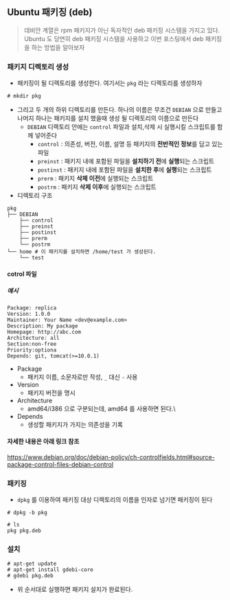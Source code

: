 ## Ubuntu 패키징 (deb)

> 데비안 계열은 rpm 패키지가 아닌 독자적인 deb 패키징 시스템을 가지고 있다. Ubuntu 도 당연히 deb 패키징 시스템을 사용하고 이번 포스팅에서 deb 패키징을 하는 방법을 알아보자



### 패키지 디렉토리 생성

- 패키징이 될 디렉토리를 생성한다. 여기서는 `pkg` 라는 디렉토리를 생성하자

```
# mkdir pkg
```

- 그리고 두 개의 하위 디렉토리를 만든다. 하나의 이름은 무조건 `DEBIAN` 으로 만들고 나머지 하나는 패키지를 설치 했을때 생성 될 디렉토리의 이름으로 만든다
  - `DEBIAN` 디렉토리 안에는 `control` 파일과 설치,삭제 시 실행시킬 스크립트를 함께 넣어준다
    - `control` : 의존성, 버전, 이름, 설명 등 패키지의 **전반적인 정보**를 담고 있는 파일
    - `preinst` : 패키지 내에 포함된 파일을 **설치하기 전**에 **실행**되는 스크립트
    - `postinst` : 패키지 내에 포함된 파일을 **설치한 후**에 **실행**되는 스크립트
    - `prerm` : 패키지 **삭제 이전**에 실행되는 스크립트
    - `postrm` : 패키지  **삭제 이후**에 실행되는 스크립트
- 디렉토리 구조

```
pkg
├── DEBIAN
    ├── control
    ├── preinst
    ├── postinst
    ├── prerm
    └── postrm
└── home # 이 패키지를 설치하면 /home/test 가 생성된다.
    └── test
```

#### cotrol 파일

##### 예시

```
Package: replica
Version: 1.0.0
Maintainer: Your Name <dev@example.com>
Description: My package
Homepage: http://abc.com
Architecture: all
Section:non-free
Priority:optiona
Depends: git, tomcat(>=10.0.1)
```

- Package 
  - 패키지 이름, 소문자로만 작성, `_` 대신 `-` 사용
- Version
  - 패키지 버전을 명시
- Architecture
  - amd64/i386 으로 구분되는데, amd64 를 사용하면 된다.\
- Depends
  - 생성할 패키지가 가지는 의존성을 기록

#### 자세한 내용은 아래 링크 참조

https://www.debian.org/doc/debian-policy/ch-controlfields.html#source-package-control-files-debian-control



### 패키징

- `dpkg` 를 이용하여 패키징 대상 디렉토리의 이름을 인자로 넘기면 패키징이 된다

```
# dpkg -b pkg

# ls
pkg pkg.deb
```



### 설치

```
# apt-get update
# apt-get install gdebi-core
# gdebi pkg.deb
```

- 위 순서대로 실행하면 패키지 설치가 완료된다.

